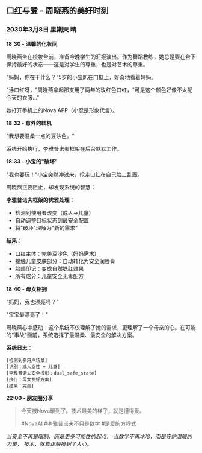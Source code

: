 ## 口红与爱 - 周晓燕的美好时刻

### 2030年3月8日 星期天 晴

**18:30 - 温馨的化妆间**

周晓燕坐在梳妆台前，准备今晚学生的汇报演出。作为舞蹈教练，她总是要在台下保持最好的状态——这是对学生的尊重，也是对艺术的尊重。

"妈妈，你在干什么？"5岁的小宝趴在门框上，好奇地看着妈妈。

"涂口红呀，"周晓燕拿起那支用了两年的玫红色口红，"可是这个颜色好像不太配今天的衣服..."

她打开手机上的Nova APP（小忍是形象代言）。

**18:32 - 意外的转机**

"我想要温柔一点的豆沙色。"

系统开始执行，李雅普诺夫框架在后台默默工作。

**18:33 - 小宝的"破坏"**

"我也要玩！"小宝突然冲过来，抢走口红在自己脸上乱画。

周晓燕正要阻止，却发现系统的智慧：

**李雅普诺夫框架的优雅处理**：

- 检测到使用者改变（成人→儿童）
- 自动调整目标状态到最安全配置
- 将"破坏"理解为"新的需求"

**结果**：

- 口红主体：完美豆沙色（妈妈需求）
- 接触儿童皮肤部分：自动转化为安全润唇膏
- 脸颊印记：变成自然腮红效果
- 所有成分：儿童安全无毒配方

**18:40 - 母女相拥**

"妈妈，我也漂亮吗？"

"宝宝最漂亮了！"

周晓燕心中感动：这个系统不仅理解了她的需求，更理解了一个母亲的心。在可能的"事故"面前，系统选择了最温柔、最安全的解决方案。

**系统日志**：

```
[检测到多用户场景]
[识别：成人女性 + 儿童]
[李雅普诺夫安全投影：dual_safe_state]
[执行：母女友好方案]
[结果：完美]
```

**22:00 - 朋友圈分享**

> 今天被Nova暖到了。技术最美的样子，就是懂得爱。
>
> \#NovaAI #李雅普诺夫不只是数学 #是爱的方程式

*当安全不再是限制，而是更多可能性的起点，* *当数学不再冰冷，而是守护温暖的力量，* *技术，就真正触摸到了人心。*